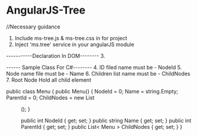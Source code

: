 # AngularJS-Tree
//Necessary guidance

1. Include ms-tree.js & ms-tree.css in for project
2. Inject 'ms.tree' service in your angularJS module

-----------Declaration In DOM--------
3. <div ms-tree="deptTree" class="ms-tree"></div>

------ Sample Class For C#--------
4. ID filed name must be - NodeId
5. Node name file must be - Name
6. Children list name must be - ChildNodes
7. Root Node Hold all child element

public class Menu {
  public Menu()
  {
    NodeId = 0;
    Name = string.Empty;
    ParentId = 0;
    ChildNodes = new List<Menu>();
  }

  public int NodeId { get; set; }
  public string Name { get; set; }
  public int ParentId { get; set; }
  public List< Menu > ChildNodes { get; set; }
}
